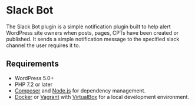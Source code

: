 # Slack Bot

The Slack Bot plugin is a simple notification plugin built to help alert WordPress site owners when posts, pages, CPTs have been created or published. It sends a simple notification message to the specified slack channel the user requires it to.

## Requirements

- WordPress 5.0+
- PHP 7.2 or later
- [Composer](https://getcomposer.org) and [Node.js](https://nodejs.org) for dependency management.
- [Docker](https://docs.docker.com/install/) or [Vagrant](https://www.vagrantup.com) with [VirtualBox](https://www.virtualbox.org) for a local development environment.